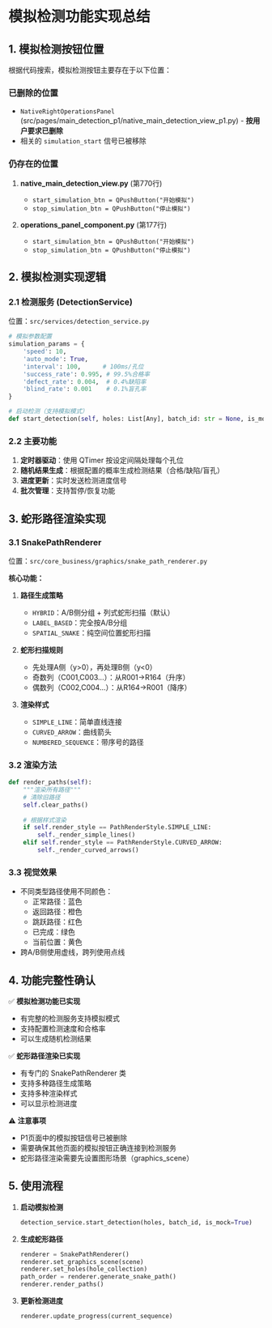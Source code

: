 # 模拟检测功能实现总结

## 1. 模拟检测按钮位置

根据代码搜索，模拟检测按钮主要存在于以下位置：

### 已删除的位置
- `NativeRightOperationsPanel` (src/pages/main_detection_p1/native_main_detection_view_p1.py) - **按用户要求已删除**
- 相关的 `simulation_start` 信号已被移除

### 仍存在的位置
1. **native_main_detection_view.py** (第770行)
   - `start_simulation_btn = QPushButton("开始模拟")`
   - `stop_simulation_btn = QPushButton("停止模拟")`

2. **operations_panel_component.py** (第177行)
   - `start_simulation_btn = QPushButton("开始模拟")`
   - `stop_simulation_btn = QPushButton("停止模拟")`

## 2. 模拟检测实现逻辑

### 2.1 检测服务 (DetectionService)
位置：`src/services/detection_service.py`

```python
# 模拟参数配置
simulation_params = {
    'speed': 10,
    'auto_mode': True,
    'interval': 100,      # 100ms/孔位
    'success_rate': 0.995, # 99.5%合格率
    'defect_rate': 0.004,  # 0.4%缺陷率
    'blind_rate': 0.001    # 0.1%盲孔率
}

# 启动检测（支持模拟模式）
def start_detection(self, holes: List[Any], batch_id: str = None, is_mock: bool = False)
```

### 2.2 主要功能
1. **定时器驱动**：使用 QTimer 按设定间隔处理每个孔位
2. **随机结果生成**：根据配置的概率生成检测结果（合格/缺陷/盲孔）
3. **进度更新**：实时发送检测进度信号
4. **批次管理**：支持暂停/恢复功能

## 3. 蛇形路径渲染实现

### 3.1 SnakePathRenderer
位置：`src/core_business/graphics/snake_path_renderer.py`

**核心功能：**
1. **路径生成策略**
   - `HYBRID`：A/B侧分组 + 列式蛇形扫描（默认）
   - `LABEL_BASED`：完全按A/B分组
   - `SPATIAL_SNAKE`：纯空间位置蛇形扫描

2. **蛇形扫描规则**
   - 先处理A侧（y>0），再处理B侧（y<0）
   - 奇数列（C001,C003...）：从R001→R164（升序）
   - 偶数列（C002,C004...）：从R164→R001（降序）

3. **渲染样式**
   - `SIMPLE_LINE`：简单直线连接
   - `CURVED_ARROW`：曲线箭头
   - `NUMBERED_SEQUENCE`：带序号的路径

### 3.2 渲染方法
```python
def render_paths(self):
    """渲染所有路径"""
    # 清除旧路径
    self.clear_paths()
    
    # 根据样式渲染
    if self.render_style == PathRenderStyle.SIMPLE_LINE:
        self._render_simple_lines()
    elif self.render_style == PathRenderStyle.CURVED_ARROW:
        self._render_curved_arrows()
```

### 3.3 视觉效果
- 不同类型路径使用不同颜色：
  - 正常路径：蓝色
  - 返回路径：橙色
  - 跳跃路径：红色
  - 已完成：绿色
  - 当前位置：黄色
- 跨A/B侧使用虚线，跨列使用点线

## 4. 功能完整性确认

✅ **模拟检测功能已实现**
- 有完整的检测服务支持模拟模式
- 支持配置检测速度和合格率
- 可以生成随机检测结果

✅ **蛇形路径渲染已实现**
- 有专门的 SnakePathRenderer 类
- 支持多种路径生成策略
- 支持多种渲染样式
- 可以显示检测进度

⚠️ **注意事项**
- P1页面中的模拟按钮信号已被删除
- 需要确保其他页面的模拟按钮正确连接到检测服务
- 蛇形路径渲染需要先设置图形场景（graphics_scene）

## 5. 使用流程

1. **启动模拟检测**
   ```python
   detection_service.start_detection(holes, batch_id, is_mock=True)
   ```

2. **生成蛇形路径**
   ```python
   renderer = SnakePathRenderer()
   renderer.set_graphics_scene(scene)
   renderer.set_holes(hole_collection)
   path_order = renderer.generate_snake_path()
   renderer.render_paths()
   ```

3. **更新检测进度**
   ```python
   renderer.update_progress(current_sequence)
   ```